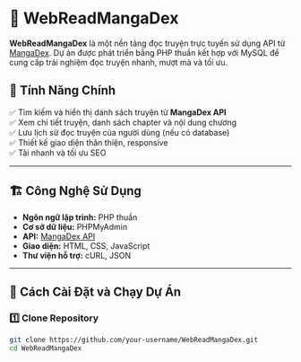 # 📖 WebReadMangaDex

**WebReadMangaDex** là một nền tảng đọc truyện trực tuyến sử dụng API từ [MangaDex](https://api.mangadex.org). Dự án được phát triển bằng PHP thuần kết hợp với MySQL để cung cấp trải nghiệm đọc truyện nhanh, mượt mà và tối ưu.

## 🚀 Tính Năng Chính

✅ Tìm kiếm và hiển thị danh sách truyện từ **MangaDex API**  
✅ Xem chi tiết truyện, danh sách chapter và nội dung chương  
✅ Lưu lịch sử đọc truyện của người dùng (nếu có database)  
✅ Thiết kế giao diện thân thiện, responsive  
✅ Tải nhanh và tối ưu SEO  

---

## 🏗️ Công Nghệ Sử Dụng

- **Ngôn ngữ lập trình:** PHP thuần  
- **Cơ sở dữ liệu:** PHPMyAdmin
- **API:** [MangaDex API](https://api.mangadex.org/docs.html)  
- **Giao diện:** HTML, CSS, JavaScript  
- **Thư viện hỗ trợ:** cURL, JSON  

---

## 📌 Cách Cài Đặt và Chạy Dự Án

### 1️⃣ **Clone Repository**
```sh
git clone https://github.com/your-username/WebReadMangaDex.git
cd WebReadMangaDex
